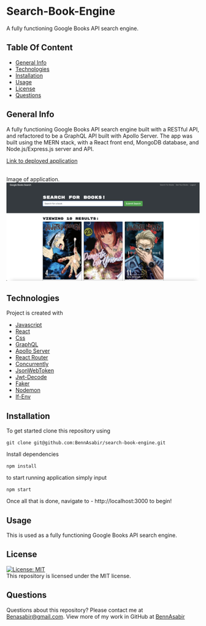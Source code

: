# Search-Book-Engine
A fully functioning Google Books API search engine.

## Table Of Content
* [General Info](#general-info)
* [Technologies](#technologies)
* [Installation](#installation)
* [Usage](#usage)
* [License](#license)
* [Questions](#questions)

## General Info
 A fully functioning Google Books API search engine built with a RESTful API, and refactored to be a GraphQL API built with Apollo Server. The app was built using the MERN stack, with a React front end, MongoDB database, and Node.js/Express.js server and API.
<br>

[Link to deployed application](https://damp-beach-10842.herokuapp.com/)

<br>
Image of application.
<img src=./client/public/demo.png>

## Technologies
Project is created with 
* [Javascript](https://www.javascript.com/)
* [React](https://reactjs.org/)
* [Css](https://developer.mozilla.org/en-US/docs/Web/CSS)
* [GraphQL](https://graphql.org/)
* [Apollo Server](https://www.apollographql.com/docs/apollo-server/)
* [React Router](https://reactrouter.com/)
* [Concurrently](https://www.npmjs.com/package/concurrently)
* [JsonWebToken](https://www.npmjs.com/package/jsonwebtoken)
* [Jwt-Decode](https://www.npmjs.com/package/jwt-decode)
* [Faker](https://www.npmjs.com/package/faker)
* [Nodemon](https://www.npmjs.com/package/nodemon)
* [If-Env](https://www.npmjs.com/package/if-env)


## Installation
To get started clone this repository using 
<br>
```terminal
git clone git@github.com:BennAsabir/search-book-engine.git
```
Install dependencies 
```terminal
npm install
```
to start running application simply input 
```terminal
npm start
```
Once all that is done, navigate to - http://localhost:3000 to begin!


## Usage
This is used as a fully functioning Google Books API search engine.

## License
[![License: MIT](https://img.shields.io/badge/License-MIT-yellow.svg)](https://opensource.org/licenses/MIT)
<br>
This repository is licensed under the MIT license.

## Questions
Questions about this repository? Please contact me at [Benasabir@gmail.com](mailto:Benasabir@gmail.com). View more of my work in GitHub at [BennAsabir](https://github.com/BennAsabir) 